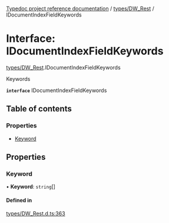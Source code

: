 [Typedoc project reference documentation](../README.md) / [types/DW_Rest](../modules/types_dw_rest.md) / IDocumentIndexFieldKeywords

# Interface: IDocumentIndexFieldKeywords

[types/DW_Rest](../modules/types_dw_rest.md).IDocumentIndexFieldKeywords

Keywords

**`interface`** IDocumentIndexFieldKeywords

## Table of contents

### Properties

- [Keyword](types_dw_rest.idocumentindexfieldkeywords.md#keyword)

## Properties

### Keyword

• **Keyword**: `string`[]

#### Defined in

[types/DW_Rest.d.ts:363](https://github.com/DocuWare/REST-Sample-TS/blob/828b3d4/src/types/DW_Rest.d.ts#L363)
